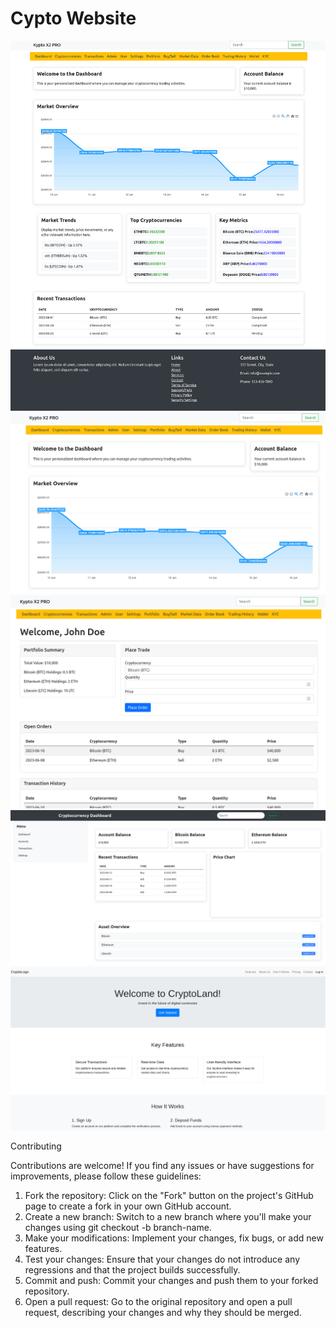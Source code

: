 <h1>Cypto Website</h1>

![My Image](./images/1.png)
![My Image](./images/2.png)
![My Image](./images/3.png)
![My Image](./images/4.png)
![My Image](./images/5.png)

Contributing

Contributions are welcome! If you find any issues or have suggestions for improvements, please follow these guidelines:

1. Fork the repository: Click on the "Fork" button on the project's GitHub page to create a fork in your own GitHub account.
2. Create a new branch: Switch to a new branch where you'll make your changes using git checkout -b branch-name.
3. Make your modifications: Implement your changes, fix bugs, or add new features.
4. Test your changes: Ensure that your changes do not introduce any regressions and that the project builds successfully.
5. Commit and push: Commit your changes and push them to your forked repository.
6. Open a pull request: Go to the original repository and open a pull request, describing your changes and why they should be merged.




